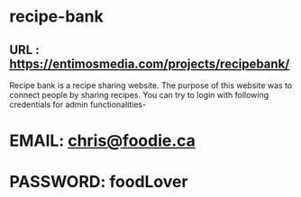 # recipe-bank

## URL : https://entimosmedia.com/projects/recipebank/

Recipe bank is a recipe sharing website. The purpose of this website was to connect people by sharing recipes. You can try to login with following credentials for admin functionalities-

# EMAIL: chris@foodie.ca

# PASSWORD: foodLover
